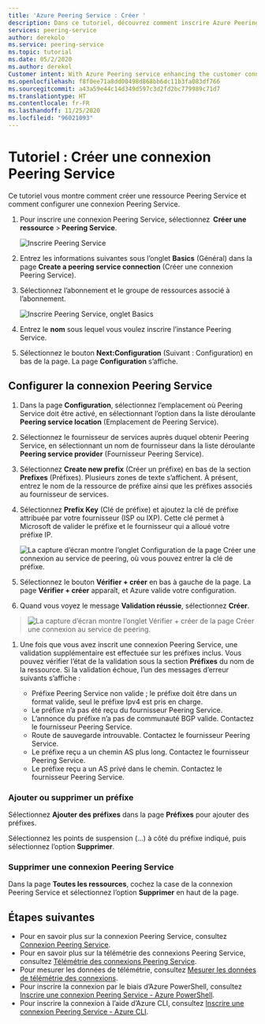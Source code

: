 ```yaml
---
title: 'Azure Peering Service : Créer '
description: Dans ce tutoriel, découvrez comment inscrire Azure Peering Service et un préfixe.
services: peering-service
author: derekolo
ms.service: peering-service
ms.topic: tutorial
ms.date: 05/2/2020
ms.author: derekol
Customer intent: With Azure Peering service enhancing the customer connectivity to Microsoft cloud services .
ms.openlocfilehash: f8f0ee71a8dd00498d868bb6dc11b3fa083df766
ms.sourcegitcommit: a43a59e44c14d349d597c3d2fd2bc779989c71d7
ms.translationtype: HT
ms.contentlocale: fr-FR
ms.lasthandoff: 11/25/2020
ms.locfileid: "96021093"
---
```

# <a name="tutorial-create-a-peering-service-connection"></a>Tutoriel : Créer une connexion Peering Service

Ce tutoriel vous montre comment créer une ressource Peering Service et comment configurer une connexion Peering Service. 

1. Pour inscrire une connexion Peering Service, sélectionnez  **Créer une ressource** > **Peering Service**.

 
    ![Inscrire Peering Service](./media/peering-service-portal/peering-servicecreate.png)

2. Entrez les informations suivantes sous l’onglet **Basics** (Général) dans la page **Create a peering service connection** (Créer une connexion Peering Service).
 
3. Sélectionnez l’abonnement et le groupe de ressources associé à l’abonnement.

    ![Inscrire Peering Service, onglet Basics](./media/peering-service-portal/peering-servicebasics.png)

4. Entrez le **nom** sous lequel vous voulez inscrire l’instance Peering Service.

5. Sélectionnez le bouton **Next:Configuration** (Suivant : Configuration) en bas de la page. La page **Configuration** s’affiche.
## <a name="configure-the-peering-service-connection"></a>Configurer la connexion Peering Service

1. Dans la page **Configuration**, sélectionnez l’emplacement où Peering Service doit être activé, en sélectionnant l’option dans la liste déroulante **Peering service location** (Emplacement de Peering Service).

1. Sélectionnez le fournisseur de services auprès duquel obtenir Peering Service, en sélectionnant un nom de fournisseur dans la liste déroulante **Peering service provider** (Fournisseur Peering Service).
 
1. Sélectionnez **Create new prefix** (Créer un préfixe) en bas de la section **Prefixes** (Préfixes). Plusieurs zones de texte s’affichent. À présent, entrez le nom de la ressource de préfixe ainsi que les préfixes associés au fournisseur de services.

1. Sélectionnez **Prefix Key** (Clé de préfixe) et ajoutez la clé de préfixe attribuée par votre fournisseur (ISP ou IXP). Cette clé permet à Microsoft de valider le préfixe et le fournisseur qui a alloué votre préfixe IP.

    ![La capture d’écran montre l’onglet Configuration de la page Créer une connexion au service de peering, où vous pouvez entrer la clé de préfixe.](./media/peering-service-portal/peering-serviceconfiguration.png)

1. Sélectionnez le bouton **Vérifier + créer** en bas à gauche de la page. La page **Vérifier + créer** apparaît, et Azure valide votre configuration.

 1. Quand vous voyez le message **Validation réussie**, sélectionnez **Créer**.

> ![La capture d’écran montre l’onglet Vérifier + créer de la page Créer une connexion au service de peering.](./media/peering-service-portal/peering-service-prefix.png)

1. Une fois que vous avez inscrit une connexion Peering Service, une validation supplémentaire est effectuée sur les préfixes inclus. Vous pouvez vérifier l’état de la validation sous la section **Préfixes** du nom de la ressource. Si la validation échoue, l’un des messages d’erreur suivants s’affiche :

   - Préfixe Peering Service non valide ; le préfixe doit être dans un format valide, seul le préfixe Ipv4 est pris en charge.
   - Le préfixe n’a pas été reçu du fournisseur Peering Service.
   - L’annonce du préfixe n’a pas de communauté BGP valide. Contactez le fournisseur Peering Service.
   - Route de sauvegarde introuvable. Contactez le fournisseur Peering Service.
   - Le préfixe reçu a un chemin AS plus long. Contactez le fournisseur Peering Service.
   - Le préfixe reçu a un AS privé dans le chemin. Contactez le fournisseur Peering Service.

### <a name="add-or-remove-a-prefix"></a>Ajouter ou supprimer un préfixe

Sélectionnez **Ajouter des préfixes** dans la page **Préfixes** pour ajouter des préfixes.

Sélectionnez les points de suspension (...) à côté du préfixe indiqué, puis sélectionnez l’option **Supprimer**.

### <a name="delete-a-peering-service-connection"></a>Supprimer une connexion Peering Service

Dans la page **Toutes les ressources**, cochez la case de la connexion Peering Service et sélectionnez l’option **Supprimer** en haut de la page.
## <a name="next-steps"></a>Étapes suivantes

- Pour en savoir plus sur la connexion Peering Service, consultez [Connexion Peering Service](connection.md).
- Pour en savoir plus sur la télémétrie des connexions Peering Service, consultez [Télémétrie des connexions Peering Service](connection-telemetry.md).
- Pour mesurer les données de télémétrie, consultez [Mesurer les données de télémétrie des connexions](measure-connection-telemetry.md).
- Pour inscrire la connexion par le biais d’Azure PowerShell, consultez [Inscrire une connexion Peering Service - Azure PowerShell](powershell.md).
- Pour inscrire la connexion à l’aide d’Azure CLI, consultez [Inscrire une connexion Peering Service - Azure CLI](cli.md).